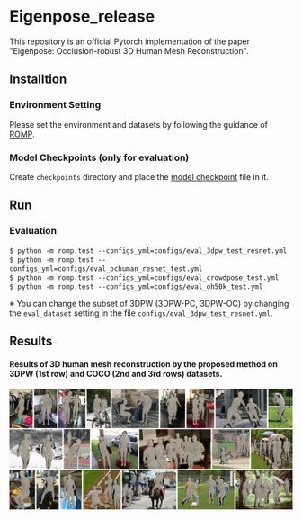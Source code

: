 # Eigenpose_release
This repository is an official Pytorch implementation of the paper "Eigenpose: Occlusion-robust 3D Human Mesh Reconstruction".

## Installtion
### Environment Setting
Please set the environment and datasets by following the guidance of [ROMP](https://github.com/Arthur151/ROMP).

### Model Checkpoints (only for evaluation)
Create `checkpoints` directory and place the [model checkpoint](https://drive.google.com/file/d/1mCYygCFms7fT-9VWDiLwisW1xnEN-XEw/view?usp=sharing) file in it.

## Run
### Evaluation
```
$ python -m romp.test --configs_yml=configs/eval_3dpw_test_resnet.yml
$ python -m romp.test --configs_yml=configs/eval_ochuman_resnet_test.yml
$ python -m romp.test --configs_yml=configs/eval_crowdpose_test.yml
$ python -m romp.test --configs_yml=configs/eval_oh50k_test.yml
```
※ You can change the subset of 3DPW (3DPW-PC, 3DPW-OC) by changing the `eval_dataset` setting in the file `configs/eval_3dpw_test_resnet.yml`.

## Results
#### Results of 3D human mesh reconstruction by the proposed method on 3DPW (1st row) and COCO (2nd and 3rd rows) datasets.
![Figure8](./figure/fig8.svg)
